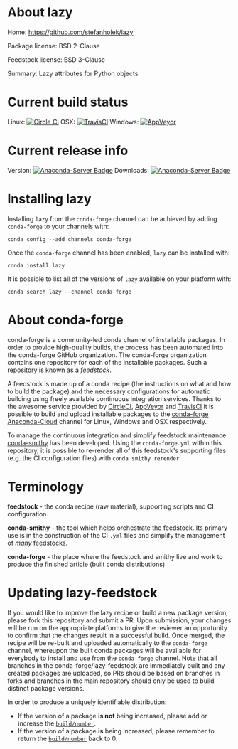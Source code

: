 About lazy
==========

Home: https://github.com/stefanholek/lazy

Package license: BSD 2-Clause

Feedstock license: BSD 3-Clause

Summary: Lazy attributes for Python objects



Current build status
====================

Linux: [![Circle CI](https://circleci.com/gh/conda-forge/lazy-feedstock.svg?style=shield)](https://circleci.com/gh/conda-forge/lazy-feedstock)
OSX: [![TravisCI](https://travis-ci.org/conda-forge/lazy-feedstock.svg?branch=master)](https://travis-ci.org/conda-forge/lazy-feedstock)
Windows: [![AppVeyor](https://ci.appveyor.com/api/projects/status/github/conda-forge/lazy-feedstock?svg=True)](https://ci.appveyor.com/project/conda-forge/lazy-feedstock/branch/master)

Current release info
====================
Version: [![Anaconda-Server Badge](https://anaconda.org/conda-forge/lazy/badges/version.svg)](https://anaconda.org/conda-forge/lazy)
Downloads: [![Anaconda-Server Badge](https://anaconda.org/conda-forge/lazy/badges/downloads.svg)](https://anaconda.org/conda-forge/lazy)

Installing lazy
===============

Installing `lazy` from the `conda-forge` channel can be achieved by adding `conda-forge` to your channels with:

```
conda config --add channels conda-forge
```

Once the `conda-forge` channel has been enabled, `lazy` can be installed with:

```
conda install lazy
```

It is possible to list all of the versions of `lazy` available on your platform with:

```
conda search lazy --channel conda-forge
```


About conda-forge
=================

conda-forge is a community-led conda channel of installable packages.
In order to provide high-quality builds, the process has been automated into the
conda-forge GitHub organization. The conda-forge organization contains one repository
for each of the installable packages. Such a repository is known as a *feedstock*.

A feedstock is made up of a conda recipe (the instructions on what and how to build
the package) and the necessary configurations for automatic building using freely
available continuous integration services. Thanks to the awesome service provided by
[CircleCI](https://circleci.com/), [AppVeyor](http://www.appveyor.com/)
and [TravisCI](https://travis-ci.org/) it is possible to build and upload installable
packages to the [conda-forge](https://anaconda.org/conda-forge)
[Anaconda-Cloud](http://docs.anaconda.org/) channel for Linux, Windows and OSX respectively.

To manage the continuous integration and simplify feedstock maintenance
[conda-smithy](http://github.com/conda-forge/conda-smithy) has been developed.
Using the ``conda-forge.yml`` within this repository, it is possible to re-render all of
this feedstock's supporting files (e.g. the CI configuration files) with ``conda smithy rerender``.


Terminology
===========

**feedstock** - the conda recipe (raw material), supporting scripts and CI configuration.

**conda-smithy** - the tool which helps orchestrate the feedstock.
                   Its primary use is in the construction of the CI ``.yml`` files
                   and simplify the management of *many* feedstocks.

**conda-forge** - the place where the feedstock and smithy live and work to
                  produce the finished article (built conda distributions)


Updating lazy-feedstock
=======================

If you would like to improve the lazy recipe or build a new
package version, please fork this repository and submit a PR. Upon submission,
your changes will be run on the appropriate platforms to give the reviewer an
opportunity to confirm that the changes result in a successful build. Once
merged, the recipe will be re-built and uploaded automatically to the
`conda-forge` channel, whereupon the built conda packages will be available for
everybody to install and use from the `conda-forge` channel.
Note that all branches in the conda-forge/lazy-feedstock are
immediately built and any created packages are uploaded, so PRs should be based
on branches in forks and branches in the main repository should only be used to
build distinct package versions.

In order to produce a uniquely identifiable distribution:
 * If the version of a package **is not** being increased, please add or increase
   the [``build/number``](http://conda.pydata.org/docs/building/meta-yaml.html#build-number-and-string).
 * If the version of a package **is** being increased, please remember to return
   the [``build/number``](http://conda.pydata.org/docs/building/meta-yaml.html#build-number-and-string)
   back to 0.
